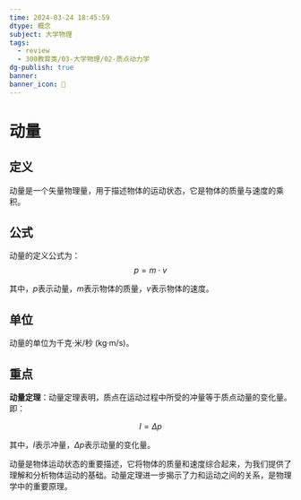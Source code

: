 ```yaml
---
time: 2024-03-24 18:45:59
dtype: 概念
subject: 大学物理
tags:
  - review
  - 300教育类/03-大学物理/02-质点动力学
dg-publish: true
banner: 
banner_icon: 🧠
---
```

# 动量

## 定义

动量是一个矢量物理量，用于描述物体的运动状态，它是物体的质量与速度的乘积。

## 公式

动量的定义公式为：$$p = m \cdot v$$

其中，$p$表示动量，$m$表示物体的质量，$v$表示物体的速度。

## 单位

动量的单位为千克·米/秒 (kg·m/s)。

## 重点

**动量定理**：动量定理表明，质点在运动过程中所受的冲量等于质点动量的变化量。即：

$$I = \Delta p$$

其中，$I$表示冲量，$\Delta p$表示动量的变化量。

动量是物体运动状态的重要描述，它将物体的质量和速度综合起来，为我们提供了理解和分析物体运动的基础。动量定理进一步揭示了力和运动之间的关系，是物理学中的重要原理。



